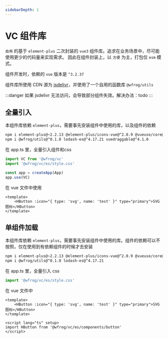 ```yaml
---
sidebarDepth: 1
---
```


# VC 组件库

`自用` 的基于 `element-plus` 二次封装的 `vue3` 组件库。追求在业务场景中，尽可能使用更少的代码量来实现需求。
因此在组件封装上，以 `方便` 为主，打包仅 `esm` 模式。

组件开发时，依赖的 `vue` 版本是 `^3.2.37`

组件库所使用 CDN 源为 [jsdelivr](https://www.jsdelivr.com/)，并使用了一个自用的函数库 `@wfrog/utils`

:::danger
如果 jsdelivr 无法访问，会导致部分组件失效。解决办法：todo
:::

## 全量引入

本组件库依赖 `element-plus`，需要事先安装组件中使用的库，以及组件的依赖

```sh
npm i element-plus@~2.2.13 @element-plus/icons-vue@^2.0.9 @vueuse/core@^9.1.0
npm i @wfrog/utils@^0.1.0 lodash-es@^4.17.21 vuedraggable@^4.1.0 
```

在 app.ts 里，全量引入组件和css
```ts
import VC from '@wfrog/vc'
import '@wfrog/vc/es/style.css'

const app = createApp(App)
app.use(VC)
```

在 vue 文件中使用
```vue
<template>
    <HButton :icon="{ type: 'svg', name: 'test' }" type="primary">SVG 图标</HButton>
</template>
```


## 单组件加载

本组件库依赖 `element-plus`，需要事先安装组件中使用的库。组件的依赖可以不按照，仅在使用到有依赖组件的时候才去安装

```sh
npm i element-plus@~2.2.13 @element-plus/icons-vue@^2.0.9 @vueuse/core@^9.1.0
npm i @wfrog/utils@^0.1.0 lodash-es@^4.17.21
```

在 app.ts 里，全量引入 css
```ts
import '@wfrog/vc/es/style.css'
```

在 vue 文件中
```vue
<template>
    <HButton :icon="{ type: 'svg', name: 'test' }" type="primary">SVG 图标</HButton>
</template>

<script lang="ts" setup>
import HButton from '@wfrog/vc/es/components/button'
</script>
```
